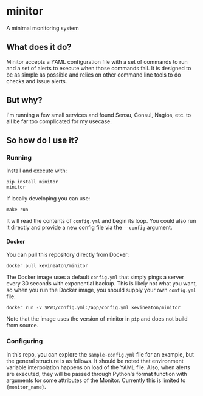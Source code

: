 # minitor

A minimal monitoring system

## What does it do?

Minitor accepts a YAML configuration file with a set of commands to run and a set of alerts to execute when those commands fail. It is designed to be as simple as possible and relies on other command line tools to do checks and issue alerts.

## But why?

I'm running a few small services and found Sensu, Consul, Nagios, etc. to all be far too complicated for my usecase.

## So how do I use it?

### Running

Install and execute with:

```
pip install minitor
minitor
```

If locally developing you can use:

```
make run
```

It will read the contents of `config.yml` and begin its loop. You could also run it directly and provide a new config file via the `--config` argument.


#### Docker

You can pull this repository directly from Docker:

`docker pull kevineaton/minitor`

The Docker image uses a default `config.yml` that simply pings a server every 30 seconds with exponential backup. This is likely not what you want, so when you run the Docker image, you should supply your own `config.yml` file:

`docker run -v $PWD/config.yml:/app/config.yml kevineaton/minitor`

Note that the image uses the version of minitor in `pip` and does not build from source.

### Configuring

In this repo, you can explore the `sample-config.yml` file for an example, but the general structure is as follows. It should be noted that environment variable interpolation happens on load of the YAML file. Also, when alerts are executed, they will be passed through Python's format function with arguments for some attributes of the Monitor. Currently this is limited to `{monitor_name}`.

